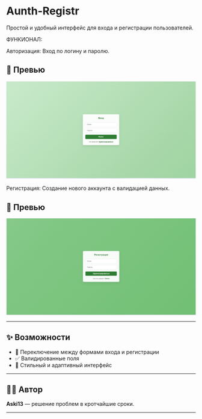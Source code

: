 # Aunth-Registr
Простой и удобный интерфейс для входа и регистрации пользователей.

ФУНКИОНАЛ:

Авторизация: Вход по логину и паролю.
## 📸 Превью
![Preview](./Aunth.png)

Регистрация: Создание нового аккаунта с валидацией данных.
## 📸 Превью
![Preview](./Registr.png)

---

## ✨ Возможности

- 🔄 Переключение между формами входа и регистрации
- ✅ Валидированные поля
- 🎨 Стильный и адаптивный интерфейс

---

## 👨‍💻 Автор

**Aski13** — решение проблем в кротчайшие сроки.

---
